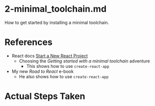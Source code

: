 
# 2-minimal_toolchain.md

How to get started by installing a minimal toolchain.

# References

- React docs [Start a New React Project](https://beta.reactjs.org/learn/start-a-new-react-project)
  - Choosing the *Getting started with a minimal toolchain* adventure
    - This shows how to use `create-react-app`
- My new *Road to React* e-book
  - He also shows how to use `create-react-app`

# Actual Steps Taken


